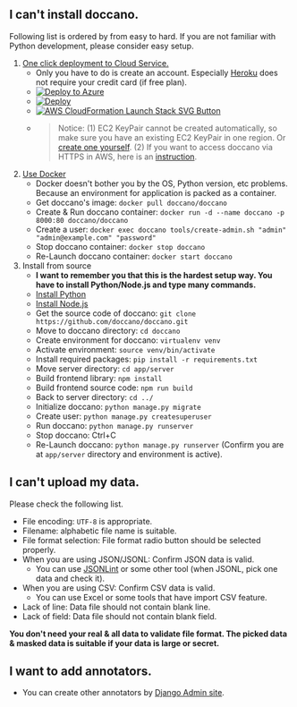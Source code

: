 ## I can't install doccano.

Following list is ordered by from easy to hard. If you are not familiar with Python development, please consider easy setup.

1. [One click deployment to Cloud Service.](https://github.com/doccano/doccano#deployment)
    * Only you have to do is create an account. Especially [Heroku](https://www.heroku.com/home) does not require your credit card (if free plan).
    * [![Deploy to Azure](https://azuredeploy.net/deploybutton.svg)](https://portal.azure.com/#create/Microsoft.Template/uri/https%3A%2F%2Fraw.githubusercontent.com%2Fdoccano%2Fdoccano%2Fmaster%2Fazuredeploy.json)
    * [![Deploy](https://www.herokucdn.com/deploy/button.svg)](https://heroku.com/deploy)
    * [![AWS CloudFormation Launch Stack SVG Button](https://cdn.rawgit.com/buildkite/cloudformation-launch-stack-button-svg/master/launch-stack.svg)](https://us-east-1.console.aws.amazon.com/cloudformation/home?region=us-east-1#/stacks/create/review?templateURL=https://s3-external-1.amazonaws.com/cf-templates-10vry9l3mp71r-us-east-1/20190732wl-new.templatexloywxxyimi&stackName=doccano)
    * > Notice: (1) EC2 KeyPair cannot be created automatically, so make sure you have an existing EC2 KeyPair in one region. Or [create one yourself](https://docs.aws.amazon.com/AWSEC2/latest/UserGuide/ec2-key-pairs.html#having-ec2-create-your-key-pair). (2) If you want to access doccano via HTTPS in AWS, here is an [instruction](https://github.com/doccano/doccano/wiki/HTTPS-setting-for-doccano-in-AWS).
2. [Use Docker](https://docs.docker.com/install/)
    * Docker doesn't bother you by the OS, Python version, etc problems. Because an environment for application is packed as a container.
    * Get doccano's image: `docker pull doccano/doccano`
    * Create & Run doccano container: `docker run -d --name doccano -p 8000:80 doccano/doccano`
    * Create a user: `docker exec doccano tools/create-admin.sh "admin" "admin@example.com" "password"`
    * Stop doccano container: `docker stop doccano`
    * Re-Launch doccano container: `docker start doccano`
3. Install from source
    * **I want to remember you that this is the hardest setup way. You have to install Python/Node.js and type many commands.**
    * [Install Python](https://www.python.org/downloads/)
    * [Install Node.js](https://nodejs.org/en/download/)
    * Get the source code of doccano: `git clone https://github.com/doccano/doccano.git`
    * Move to doccano directory: `cd doccano`
    * Create environment for doccano: `virtualenv venv`
    * Activate environment: `source venv/bin/activate`
    * Install required packages: `pip install -r requirements.txt`
    * Move server directory: `cd app/server`
    * Build frontend library: `npm install`
    * Build frontend source code: `npm run build`
    * Back to server directory: `cd ../`
    * Initialize doccano: `python manage.py migrate`
    * Create user: `python manage.py createsuperuser`
    * Run doccano: `python manage.py runserver`
    * Stop doccano: Ctrl+C
    * Re-Launch doccano: `python manage.py runserver` (Confirm you are at `app/server` directory and environment is active).

## I can't upload my data.

Please check the following list.

- File encoding: `UTF-8` is appropriate.
- Filename: alphabetic file name is suitable.
- File format selection: File format radio button should be selected properly.
- When you are using JSON/JSONL: Confirm JSON data is valid.
  - You can use [JSONLint](https://jsonlint.com/) or some other tool (when JSONL, pick one data and check it).
- When you are using CSV: Confirm CSV data is valid.
  - You can use Excel or some tools that have import CSV feature. 
- Lack of line: Data file should not contain blank line.
- Lack of field: Data file should not contain blank field.

**You don't need your real & all data to validate file format. The picked data & masked data is suitable if your data is large or secret.**

## I want to add annotators.

* You can create other annotators by [Django Admin site](https://djangobook.com/django-admin-site/).
